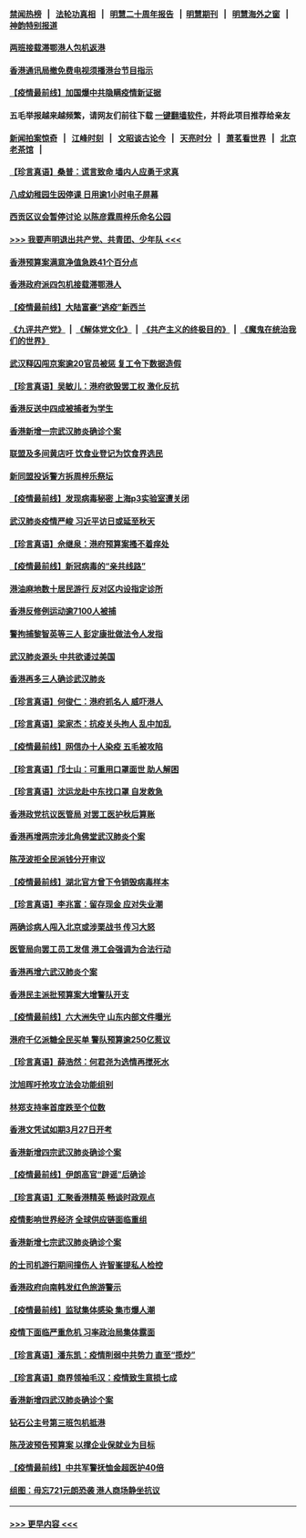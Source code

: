 #### [禁闻热榜](热点新闻.md?=0)  &nbsp;&nbsp;|&nbsp;&nbsp; [法轮功真相](https://github.com/gfw-breaker/truth/blob/master/README.md?=0) &nbsp;&nbsp;|&nbsp;&nbsp; [明慧二十周年报告](https://github.com/gfw-breaker/mh-reports/blob/master/README.md?=0) &nbsp;&nbsp;|&nbsp;&nbsp;[明慧期刊](https://github.com/gfw-breaker/mh-qikan) &nbsp;&nbsp;|&nbsp;&nbsp; [明慧海外之窗](https://github.com/gfw-breaker/mh-news/blob/master/README.md?=0) &nbsp;&nbsp;|&nbsp;&nbsp; [神韵特别报道](https://github.com/gfw-breaker/mh-news/blob/master/shenyun.md?=0)
#### [两班接载滞鄂港人包机返港](../pages/nsc415/n11915855.md?t=03060331) 
#### [香港通讯局撤免费电视须播港台节目指示](../pages/nsc415/n11915831.md?t=03060331) 
#### [【疫情最前线】加国爆中共隐瞒疫情新证据](../pages/nsc415/n11915482.md?t=03060331) 
#### 五毛举报越来越频繁，请网友们前往下载 [一键翻墙软件](https://github.com/gfw-breaker/ssr-accounts)，并将此项目推荐给亲友
#### [新闻拍案惊奇](https://github.com/gfw-breaker/banned-news/blob/master/pages/link4.md) &nbsp;&nbsp;|&nbsp;&nbsp; [江峰时刻](https://github.com/gfw-breaker/banned-news/blob/master/pages/link4.md) &nbsp;&nbsp;|&nbsp;&nbsp; [文昭谈古论今](https://github.com/gfw-breaker/banned-news/blob/master/pages/link4.md) &nbsp;&nbsp;|&nbsp;&nbsp; [天亮时分](https://github.com/gfw-breaker/banned-news/blob/master/pages/link4.md) &nbsp;&nbsp;|&nbsp;&nbsp; [萧茗看世界](https://github.com/gfw-breaker/banned-news/blob/master/pages/link4.md) &nbsp;&nbsp;|&nbsp;&nbsp; [北京老茶馆](https://github.com/gfw-breaker/banned-news/blob/master/pages/link4.md) &nbsp;&nbsp;|&nbsp;&nbsp; 
#### [【珍言真语】桑普：谎言致命 墙内人应勇于求真](../pages/nsc415/n11915169.md?t=03060331) 
#### [八成幼稚园生因停课 日用逾1小时电子屏幕](../pages/nsc415/n11913263.md?t=03060331) 
#### [西贡区议会暂停讨论 以陈彦霖周梓乐命名公园](../pages/nsc415/n11913248.md?t=03060331) 
#### [>>> 我要声明退出共产党、共青团、少年队 <<<](https://github.com/begood0513/goodnews/blob/master/quit/letter.md) 
#### [香港预算案满意净值急跌41个百分点](../pages/nsc415/n11913236.md?t=03060331) 
#### [香港政府派四包机接载滞鄂港人](../pages/nsc415/n11913211.md?t=03060331) 
#### [【疫情最前线】大陆富豪“逃疫”新西兰](../pages/nsc415/n11913160.md?t=03060331) 
#### [《九评共产党》](https://github.com/begood0513/9ping.md/blob/master/README.md) &nbsp;|&nbsp; [《解体党文化》](../../../../jtdwh.md/blob/master/README.md)  &nbsp;|&nbsp; [《共产主义的终极目的》](../../../../gczydzjmd.md/blob/master/README.md) &nbsp;|&nbsp; [《魔鬼在统治我们的世界》](../../../../mgztzwmdsj.md/blob/master/README.md) 
#### [武汉释囚闯京案逾20官员被惩 复工令下数据造假](../pages/nsc415/n11912743.md?t=03060331) 
#### [【珍言真语】吴敏儿：港府欲毁罢工权 激化反抗](../pages/nsc415/n11912457.md?t=03060331) 
#### [香港反送中四成被捕者为学生](../pages/nsc415/n11910730.md?t=03060331) 
#### [香港新增一宗武汉肺炎确诊个案](../pages/nsc415/n11910724.md?t=03060331) 
#### [联盟及多间黄店吁 饮食业登记为饮食界选民](../pages/nsc415/n11910718.md?t=03060331) 
#### [新同盟投诉警方拆周梓乐祭坛](../pages/nsc415/n11910707.md?t=03060331) 
#### [【疫情最前线】发现病毒秘密 上海p3实验室遭关闭](../pages/nsc415/n11910640.md?t=03060331) 
#### [武汉肺炎疫情严峻 习近平访日或延至秋天](../pages/nsc415/n11910570.md?t=03060331) 
#### [【珍言真语】佘继泉：港府预算案搔不着痒处](../pages/nsc415/n11910011.md?t=03060331) 
#### [【疫情最前线】新冠病毒的“亲共线路”](../pages/nsc415/n11907734.md?t=03060331) 
#### [港油麻地数十居民游行 反对区内设指定诊所](../pages/nsc415/n11907900.md?t=03060331) 
#### [香港反修例运动逾7100人被捕](../pages/nsc415/n11907922.md?t=03060331) 
#### [警拘捕黎智英等三人 彭定康批做法令人发指](../pages/nsc415/n11907905.md?t=03060331) 
#### [武汉肺炎源头 中共欲诿过美国](../pages/nsc415/n11907665.md?t=03060331) 
#### [香港再多三人确诊武汉肺炎](../pages/nsc415/n11907846.md?t=03060331) 
#### [【珍言真语】何俊仁：港府抓名人 威吓港人](../pages/nsc415/n11907561.md?t=03060331) 
#### [【珍言真语】梁家杰：抗疫关头拘人 乱中加乱](../pages/nsc415/n11907444.md?t=03060331) 
#### [【疫情最前线】网信办十人染疫 五毛被攻陷](../pages/nsc415/n11903757.md?t=03060331) 
#### [【珍言真语】邝士山：可重用口罩面世 助人解困](../pages/nsc415/n11903875.md?t=03060331) 
#### [【珍言真语】沈运龙赴中东找口罩 自发救急](../pages/nsc415/n11903291.md?t=03060331) 
#### [香港政党抗议医管局 对罢工医护秋后算账](../pages/nsc415/n11901746.md?t=03060331) 
#### [香港再增两宗涉北角佛堂武汉肺炎个案](../pages/nsc415/n11901737.md?t=03060331) 
#### [陈茂波拒全民派钱分开审议](../pages/nsc415/n11901672.md?t=03060331) 
#### [【疫情最前线】湖北官方曾下令销毁病毒样本](../pages/nsc415/n11901518.md?t=03060331) 
#### [【珍言真语】李兆富：留存现金 应对失业潮](../pages/nsc415/n11901448.md?t=03060331) 
#### [两确诊病人闯入北京或涉栗战书 传习大怒](../pages/nsc415/n11901180.md?t=03060331) 
#### [医管局向罢工员工发信 港工会强调为合法行动](../pages/nsc415/n11898870.md?t=03060331) 
#### [香港再增六武汉肺炎个案](../pages/nsc415/n11898843.md?t=03060331) 
#### [香港民主派批预算案大增警队开支](../pages/nsc415/n11898813.md?t=03060331) 
#### [【疫情最前线】六大洲失守 山东内部文件曝光](../pages/nsc415/n11898455.md?t=03060331) 
#### [港府千亿派糖全民买单 警队预算逾250亿惹议](../pages/nsc415/n11898608.md?t=03060331) 
#### [【珍言真语】薛浩然：何君尧为选情再搅死水](../pages/nsc415/n11898269.md?t=03060331) 
#### [沈旭晖吁抢攻立法会功能组别](../pages/nsc415/n11896084.md?t=03060331) 
#### [林郑支持率首度跌至个位数](../pages/nsc415/n11896058.md?t=03060331) 
#### [香港文凭试如期3月27日开考](../pages/nsc415/n11896055.md?t=03060331) 
#### [香港新增四宗武汉肺炎确诊个案](../pages/nsc415/n11896040.md?t=03060331) 
#### [【疫情最前线】伊朗高官“辟谣”后确诊](../pages/nsc415/n11895902.md?t=03060331) 
#### [【珍言真语】汇聚香港精英 畅谈时政观点](../pages/nsc415/n11895733.md?t=03060331) 
#### [疫情影响世界经济 全球供应链面临重组](../pages/nsc415/n11895634.md?t=03060331) 
#### [香港新增七宗武汉肺炎确诊个案](../pages/nsc415/n11893498.md?t=03060331) 
#### [的士司机游行期间撞伤人 许智峯提私人检控](../pages/nsc415/n11893483.md?t=03060331) 
#### [香港政府向南韩发红色旅游警示](../pages/nsc415/n11893398.md?t=03060331) 
#### [【疫情最前线】监狱集体感染 集市爆人潮](../pages/nsc415/n11893181.md?t=03060331) 
#### [疫情下面临严重危机  习率政治局集体露面](../pages/nsc415/n11893305.md?t=03060331) 
#### [【珍言真语】潘东凯：疫情削弱中共势力 直至“揽炒”](../pages/nsc415/n11892866.md?t=03060331) 
#### [【珍言真语】商界领袖毛汉：疫情致生意损七成](../pages/nsc415/n11890348.md?t=03060331) 
#### [香港新增四武汉肺炎确诊个案](../pages/nsc415/n11890610.md?t=03060331) 
#### [钻石公主号第三班包机抵港](../pages/nsc415/n11890645.md?t=03060331) 
#### [陈茂波预告预算案 以撑企业保就业为目标](../pages/nsc415/n11890574.md?t=03060331) 
#### [【疫情最前线】中共军警抚恤金超医护40倍](../pages/nsc415/n11890458.md?t=03060331) 
#### [组图：毋忘721元朗恐袭 港人商场静坐抗议](../pages/nsc415/n11876882.md?t=03060331) 

----
#### [ >>> 更早内容 <<< ](../indexes/nsc415-earlier.md)
